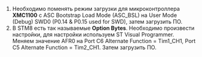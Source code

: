
1. Необходимо поменять режим загрузки для микроконтроллера **XMC1100** с ASC Bootstrap Load Mode (ASC_BSL) на User Mode (Debug) SWD0 (P0.14 & P0.15 used for SWD), затем загрузить ПО.
2. В STM8 есть так называемые **Option Bytes**. Необходимо произвести настройки, для настройки используем ST Visual Programmer. Меняем значение AFR0 на Port C6 Alternate Function = Tim1_CH1, Port C5 Alternate Function = Tim2_CH1. Затем загрузить ПО.